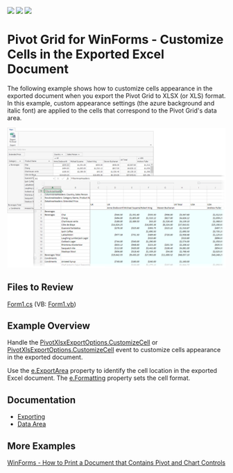 <!-- default badges list -->
![](https://img.shields.io/endpoint?url=https://codecentral.devexpress.com/api/v1/VersionRange/128581814/21.2.3%2B)
[![](https://img.shields.io/badge/Open_in_DevExpress_Support_Center-FF7200?style=flat-square&logo=DevExpress&logoColor=white)](https://supportcenter.devexpress.com/ticket/details/T424327)
[![](https://img.shields.io/badge/📖_How_to_use_DevExpress_Examples-e9f6fc?style=flat-square)](https://docs.devexpress.com/GeneralInformation/403183)
<!-- default badges end -->

# Pivot Grid for WinForms - Сustomize Сells in the Exported Excel Document

The following example shows how to customize cells appearance in the exported document when you export the Pivot Grid to XLSX (or XLS) format. In this example, custom appearance settings (the azure background and italic font) are applied to the cells that correspond to the Pivot Grid's data area. 

![Pivot Grid](images/pivotgrid.png)

## Files to Review

[Form1.cs](./CS/WinPivotExportCustomizeCell/Form1.cs) (VB: [Form1.vb](./VB/WinPivotExportCustomizeCell/Form1.vb))

## Example Overview

Handle the [PivotXlsxExportOptions.CustomizeCell](https://docs.devexpress.com/WindowsForms/DevExpress.XtraPivotGrid.PivotXlsxExportOptions.CustomizeCell) or [PivotXlsExportOptions.CustomizeCell](https://docs.devexpress.com/WindowsForms/DevExpress.XtraPivotGrid.PivotXlsExportOptions.CustomizeCell) event to customize cells appearance in the exported document. 

Use the [e.ExportArea](https://docs.devexpress.com/WindowsForms/DevExpress.XtraPivotGrid.CustomizePivotCellEventArgs.ExportArea) property to identify the cell location in the exported Excel document. The [e.Formatting](https://docs.devexpress.com/WindowsForms/DevExpress.XtraPivotGrid.CustomizePivotCellEventArgs.Formatting) property sets the cell format. 

## Documentation

- [Exporting](https://docs.devexpress.com/WindowsForms/1800/controls-and-libraries/pivot-grid/printing-and-exporting/exporting)
- [Data Area](https://docs.devexpress.com/WindowsForms/1693/controls-and-libraries/pivot-grid/ui-elements/data-area)

## More Examples

[WinForms - How to Print a Document that Contains Pivot and Chart Controls](https://github.com/DevExpress-Examples/winforms-print-pivot-and-chart-controls)



